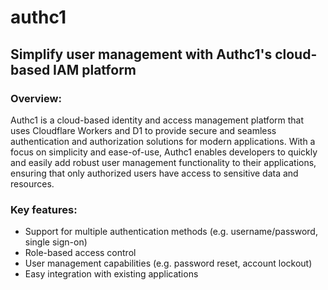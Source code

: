 # authc1
## Simplify user management with Authc1's cloud-based IAM platform

### Overview:
Authc1 is a cloud-based identity and access management platform that uses Cloudflare Workers and D1 to provide secure and seamless authentication and authorization solutions for modern applications. With a focus on simplicity and ease-of-use, Authc1 enables developers to quickly and easily add robust user management functionality to their applications, ensuring that only authorized users have access to sensitive data and resources.

### Key features:
- Support for multiple authentication methods (e.g. username/password, single sign-on)
- Role-based access control
- User management capabilities (e.g. password reset, account lockout)
- Easy integration with existing applications